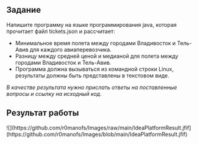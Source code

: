 <h2>Задание</h2>
Напишите программу на языке программирования
java, которая прочитает файл tickets.json и
рассчитает:
<ul>
<li>Минимальное время полета между городами
  Владивосток и Тель-Авив для каждого
  авиаперевозчика.</li>
<li>Разницу между средней ценой и медианой для
  полета между городами Владивосток и Тель-Авив.</li>
<li>Программа должна вызываться из командной строки
  Linux, результаты должны быть представлены в
  текстовом виде.</li>
</ul>
  <p><i>В качестве результата нужно прислать ответы на
  поставленные вопросы и ссылку на исходный код.</i></p>
  
  <h2>Результат работы</h2>
![](https://github.com/r0manofs/Images/raw/main/IdeaPlatformResult.jfif](https://github.com/r0manofs/Images/blob/main/IdeaPlatformResult.jfif)
